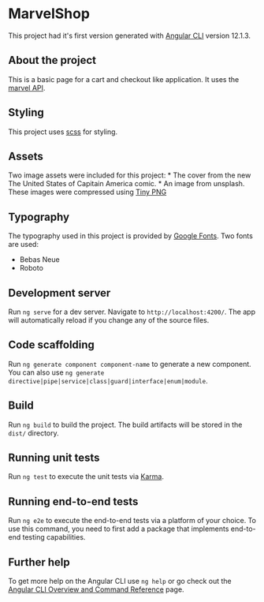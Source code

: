 # MarvelShop

This project had it's first version generated with [Angular CLI](https://github.com/angular/angular-cli) version 12.1.3.

## About the project

This is a basic page for a cart and checkout like application. It uses the [marvel API](https://developer.marvel.com/).

## Styling

This project uses [scss](https://sass-lang.com/documentation/syntax) for styling.

## Assets

Two image assets were included for this project: 
    * The cover from the new The United States of Capitain America comic.
    * An image from unsplash.
These images were compressed using [Tiny PNG](https://tinypng.com/) 

## Typography

The typography used in this project is provided by [Google Fonts](https://fonts.google.com/). Two fonts are used:
* Bebas Neue
* Roboto

## Development server

Run `ng serve` for a dev server. Navigate to `http://localhost:4200/`. The app will automatically reload if you change any of the source files.

## Code scaffolding

Run `ng generate component component-name` to generate a new component. You can also use `ng generate directive|pipe|service|class|guard|interface|enum|module`.

## Build

Run `ng build` to build the project. The build artifacts will be stored in the `dist/` directory.

## Running unit tests

Run `ng test` to execute the unit tests via [Karma](https://karma-runner.github.io).

## Running end-to-end tests

Run `ng e2e` to execute the end-to-end tests via a platform of your choice. To use this command, you need to first add a package that implements end-to-end testing capabilities.

## Further help

To get more help on the Angular CLI use `ng help` or go check out the [Angular CLI Overview and Command Reference](https://angular.io/cli) page.

